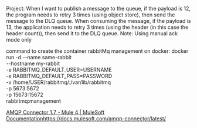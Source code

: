 Project: When I want to publish a message to the queue, if the payload is 12, the program needs to retry 3 times (using object store), then send the message to the DLQ queue.
When consuming the message, if the payload is 13, the application needs to retry 3 times (using the header (in this case the header count)), then send it to the DLQ queue.
Note: Using manual ack mode only


command to create the container rabbitMq management on docker: 
docker run -d --name same-rabbit \
--hostname my-rabbit \
-e RABBITMQ_DEFAULT_USER=USERNAME \
-e RABBITMQ_DEFAULT_PASS=PASSWORD \
-v /home/USER/rabbitmq/:/var/lib/rabbitmq \
-p 5673:5672 \
-p 15673:15672 \
rabbitmq:management

[AMQP Connector 1.7 - Mule 4 | MuleSoft Documentation](https://docs.mulesoft.com/amqp-connector/latest/)https://docs.mulesoft.com/amqp-connector/latest/
